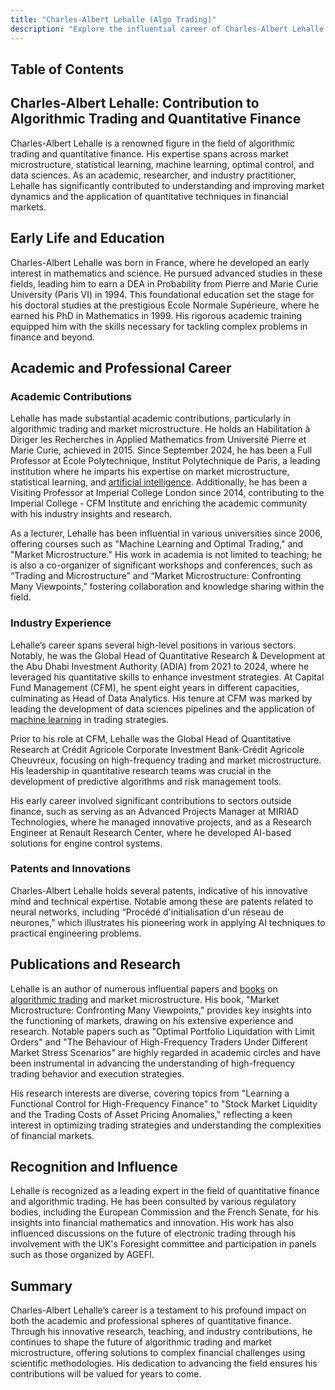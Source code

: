 ```yaml
---
title: "Charles-Albert Lehalle (Algo Trading)"
description: "Explore the influential career of Charles-Albert Lehalle in algorithmic trading and quantitative finance focusing on market microstructure and data sciences."
---
```




## Table of Contents

## Charles-Albert Lehalle: Contribution to Algorithmic Trading and Quantitative Finance

Charles-Albert Lehalle is a renowned figure in the field of algorithmic trading and quantitative finance. His expertise spans across market microstructure, statistical learning, machine learning, optimal control, and data sciences. As an academic, researcher, and industry practitioner, Lehalle has significantly contributed to understanding and improving market dynamics and the application of quantitative techniques in financial markets.

## Early Life and Education

Charles-Albert Lehalle was born in France, where he developed an early interest in mathematics and science. He pursued advanced studies in these fields, leading him to earn a DEA in Probability from Pierre and Marie Curie University (Paris VI) in 1994. This foundational education set the stage for his doctoral studies at the prestigious Ecole Normale Supérieure, where he earned his PhD in Mathematics in 1999. His rigorous academic training equipped him with the skills necessary for tackling complex problems in finance and beyond.

## Academic and Professional Career

### Academic Contributions

Lehalle has made substantial academic contributions, particularly in algorithmic trading and market microstructure. He holds an Habilitation à Diriger les Recherches in Applied Mathematics from Université Pierre et Marie Curie, achieved in 2015. Since September 2024, he has been a Full Professor at École Polytechnique, Institut Polytechnique de Paris, a leading institution where he imparts his expertise on market microstructure, statistical learning, and [artificial intelligence](/wiki/ai-artificial-intelligence). Additionally, he has been a Visiting Professor at Imperial College London since 2014, contributing to the Imperial College - CFM Institute and enriching the academic community with his industry insights and research.

As a lecturer, Lehalle has been influential in various universities since 2006, offering courses such as "Machine Learning and Optimal Trading," and "Market Microstructure." His work in academia is not limited to teaching; he is also a co-organizer of significant workshops and conferences, such as “Trading and Microstructure” and “Market Microstructure: Confronting Many Viewpoints,” fostering collaboration and knowledge sharing within the field.

### Industry Experience

Lehalle’s career spans several high-level positions in various sectors. Notably, he was the Global Head of Quantitative Research & Development at the Abu Dhabi Investment Authority (ADIA) from 2021 to 2024, where he leveraged his quantitative skills to enhance investment strategies. At Capital Fund Management (CFM), he spent eight years in different capacities, culminating as Head of Data Analytics. His tenure at CFM was marked by leading the development of data sciences pipelines and the application of [machine learning](/wiki/machine-learning) in trading strategies.

Prior to his role at CFM, Lehalle was the Global Head of Quantitative Research at Crédit Agricole Corporate Investment Bank-Crédit Agricole Cheuvreux, focusing on high-frequency trading and market microstructure. His leadership in quantitative research teams was crucial in the development of predictive algorithms and risk management tools.

His early career involved significant contributions to sectors outside finance, such as serving as an Advanced Projects Manager at MIRIAD Technologies, where he managed innovative projects, and as a Research Engineer at Renault Research Center, where he developed AI-based solutions for engine control systems.

### Patents and Innovations

Charles-Albert Lehalle holds several patents, indicative of his innovative mind and technical expertise. Notable among these are patents related to neural networks, including “Procédé d'initialisation d'un réseau de neurones,” which illustrates his pioneering work in applying AI techniques to practical engineering problems.

## Publications and Research

Lehalle is an author of numerous influential papers and [books](/wiki/algo-trading-books) on [algorithmic trading](/wiki/algorithmic-trading) and market microstructure. His book, "Market Microstructure: Confronting Many Viewpoints," provides key insights into the functioning of markets, drawing on his extensive experience and research. Notable papers such as "Optimal Portfolio Liquidation with Limit Orders" and "The Behaviour of High-Frequency Traders Under Different Market Stress Scenarios" are highly regarded in academic circles and have been instrumental in advancing the understanding of high-frequency trading behavior and execution strategies.

His research interests are diverse, covering topics from "Learning a Functional Control for High-Frequency Finance" to "Stock Market Liquidity and the Trading Costs of Asset Pricing Anomalies," reflecting a keen interest in optimizing trading strategies and understanding the complexities of financial markets.

## Recognition and Influence

Lehalle is recognized as a leading expert in the field of quantitative finance and algorithmic trading. He has been consulted by various regulatory bodies, including the European Commission and the French Senate, for his insights into financial mathematics and innovation. His work has also influenced discussions on the future of electronic trading through his involvement with the UK's Foresight committee and participation in panels such as those organized by AGEFI.

## Summary

Charles-Albert Lehalle’s career is a testament to his profound impact on both the academic and professional spheres of quantitative finance. Through his innovative research, teaching, and industry contributions, he continues to shape the future of algorithmic trading and market microstructure, offering solutions to complex financial challenges using scientific methodologies. His dedication to advancing the field ensures his contributions will be valued for years to come.